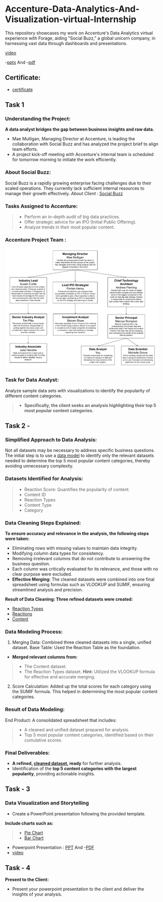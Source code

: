 # Accenture-Data-Analytics-And-Visualization-virtual-Internship
This repository showcases my work on Accenture's Data Analytics virtual experience with Forage, aiding "Social Buzz," a global unicorn company, in harnessing vast data through dashboards and presentations. 

[video](https://github.com/user-attachments/assets/60ae451b-2a81-4d45-88bb-c1d5426499aa)

-[pptx](https://github.com/user-attachments/files/19517185/Accenture.project.task.4.pptx) And
-[pdf](https://github.com/user-attachments/files/19517210/Accenture.project.pdf.task.4.pdf)
## Certificate:
- [certificate](https://github.com/user-attachments/files/19517236/accenture.project.Certificate.pdf)
## Task 1 
### Understanding the Project: 
**A data analyst bridges the gap between business insights and raw data.**
- Mae Mulligan, Managing Director at Accenture, is leading the collaboration with Social Buzz and has analyzed the project brief to align team efforts.
- A project kick-off meeting with Accenture's internal team is scheduled for tomorrow morning to initiate the work efficiently.

### About Social Buzz: 
Social Buzz is a rapidly growing enterprise facing challenges due to their scaled operations. They currently lack sufficient internal resources to manage their growth effectively. *About Client* : [Social Buzz](https://github.com/Digital-Naeem/Accenture-Data-Analytics-And-Visualization-virtual-Internship/blob/main/Data_Analytics%20Brief.pdf)

### Tasks Assigned to Accenture:
>- Perform an in-depth audit of big data practices.
>- Offer strategic advice for an IPO (Initial Public Offering).
>- Analyze trends in their most popular content.

### Accenture Project Team :
<img src = "Project Team.png">

### Task for Data Analyst: 
Analyze sample data sets with visualizations to identify the popularity of different content categories. 
>- **Specifically, the client seeks an analysis highlighting their top 5 most popular content categories.**
## Task 2 -
### Simplified Approach to Data Analysis: 
Not all datasets may be necessary to address specific business questions. The initial step is to use a [data model](https://github.com/Digital-Naeem/Accenture-Data-Analytics-And-Visualization-virtual-Internship/blob/main/Data%20model.pdf) to identify only the relevant datasets needed to determine the top 5 most popular content categories, thereby avoiding unnecessary complexity.

### Datasets Identified for Analysis:
>- Reaction Score: Quantifies the popularity of content.
>- Content ID
>- Reaction Types
>- Content Type
>- Category

### Data Cleaning Steps Explained: 
**To ensure accuracy and relevance in the analysis, the following steps were taken:**
- Eliminating rows with missing values to maintain data integrity.
- Modifying column data types for consistency.
- Removing irrelevant columns that do not contribute to answering the business question.
- Each column was critically evaluated for its relevance, and those with no clear purpose were excluded.
- **Effective Merging:** The cleaned datasets were combined into one final spreadsheet using formulas such as VLOOKUP and SUMIF, ensuring streamlined analysis and precision.

**Result of Data Cleaning: Three refined datasets were created:**
- [Reaction Types](https://github.com/Digital-Naeem/Accenture-Data-Analytics-And-Visualization-virtual-Internship/blob/main/ReactionTypes.csv)
- [Reactions](https://github.com/Digital-Naeem/Accenture-Data-Analytics-And-Visualization-virtual-Internship/blob/main/Reactions.csv)
- [Content](https://github.com/Digital-Naeem/Accenture-Data-Analytics-And-Visualization-virtual-Internship/blob/main/Content.csv)

### Data Modeling Process: 
1. Merging Data:
Combined three cleaned datasets into a single, unified dataset.
Base Table: Used the Reaction Table as the foundation.
- **Merged relevant columns from:**
>- The Content dataset.
>- The Reaction Types dataset.
**Hint:** Utilized the VLOOKUP formula for effective and accurate merging.
2. Score Calculation:
Added up the total scores for each category using the SUMIF formula.
This helped in determining the most popular content categories.

### Result of Data Modeling:
End Product: A consolidated spreadsheet that includes:
>- A cleaned and unified dataset prepared for analysis.
>- Top 5 most popular content categories, identified based on their cumulative scores.

### Final Deliverables:
- **A refined, [cleaned dataset](https://github.com/Digital-Naeem/Accenture-Data-Analytics-And-Visualization-virtual-Internship/blob/main/Cleaned%20Dataset.xlsx), ready** for further analysis.
- Identification of the **top 5 content categories with the largest popularity**, providing actionable insights.

## Task - 3
### Data Visualization and Storytelling
- Create a PowerPoint presentation following the provided template.

**Include charts such as:**
>- [Pie Chart](Images/10.jpeg)
>- [Bar Chart](Images/9.jpeg)
- Powerpoint Presentation : [PPT](https://github.com/user-attachments/files/19517185/Accenture.project.task.4.pptx) And
                           -[PDF](https://github.com/user-attachments/files/19517210/Accenture.project.pdf.task.4.pdf)
- [video]()
  
## Task - 4
 **Present to the Client:**
- Present your powerpoint presentation to the client and deliver the insights of your analysis.
  


